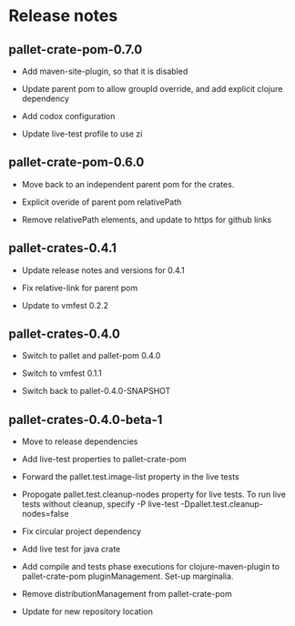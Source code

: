 # Release notes

## pallet-crate-pom-0.7.0

- Add maven-site-plugin, so that it is disabled

- Update parent pom to allow groupId override, and add explicit clojure
  dependency

- Add codox configuration

- Update live-test profile to use zi

## pallet-crate-pom-0.6.0

- Move back to an independent parent pom for the crates.

- Explicit overide of parent pom relativePath

- Remove relativePath elements, and update to https for github links


## pallet-crates-0.4.1

- Update release notes and versions for 0.4.1

- Fix relative-link for parent pom

- Update to vmfest 0.2.2


## pallet-crates-0.4.0

- Switch to pallet and pallet-pom 0.4.0

- Switch to vmfest 0.1.1

- Switch back to pallet-0.4.0-SNAPSHOT


## pallet-crates-0.4.0-beta-1

- Move to release dependencies

- Add live-test properties to pallet-crate-pom

- Forward the pallet.test.image-list property in the live tests

- Propogate pallet.test.cleanup-nodes property for live tests.
  To run live tests without cleanup, specify
    -P live-test -Dpallet.test.cleanup-nodes=false

- Fix circular project dependency

- Add live test for java crate

- Add compile and tests phase executions for clojure-maven-plugin to
  pallet-crate-pom pluginManagement. Set-up marginalia.

- Remove distributionManagement from pallet-crate-pom

- Update for new repository location

